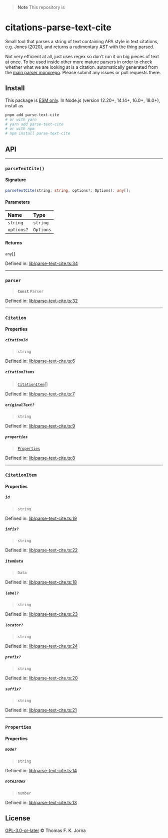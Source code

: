 > **Note**
> This repository is

# citations-parse-text-cite

Small tool that parses a string of text containing APA style in text citations, e.g. Jones (2020), and returns a rudimentary AST with the thing parsed.

Not very efficient at all, just uses regex so don't run it on big pieces of text at once. To be used inside other more mature parsers in order to check whether what we are looking at is a citation.
automatically generated from the [main parser monorepo](https://github.com/TrialAndErrorOrg/parsers). Please submit any issues or pull requests there.

## Install

This package is [ESM only](https://gist.github.com/sindresorhus/a39789f98801d908bbc7ff3ecc99d99c). In Node.js (version 12.20+, 14.14+, 16.0+, 18.0+), install as

```bash
pnpm add parse-text-cite
# or with yarn
# yarn add parse-text-cite
# or with npm
# npm install parse-text-cite
```

## API

***

### `parseTextCite()`

#### Signature

```ts
parseTextCite(string: string, options?: Options): any[];
```

#### Parameters

| Name | Type |
| :------ | :------ |
| `string` | `string` |
| `options?` | `Options` |

#### Returns

`any`[]

Defined in:  [lib/parse-text-cite.ts:34](https://github.com/TrialAndErrorOrg/parsers/blob/5af9c17/libs/citations/parse-text-cite/src/lib/parse-text-cite.ts#L34)

***

### `parser`

> **`Const`** `Parser`

Defined in:  [lib/parse-text-cite.ts:32](https://github.com/TrialAndErrorOrg/parsers/blob/5af9c17/libs/citations/parse-text-cite/src/lib/parse-text-cite.ts#L32)

***

### `Citation`

#### Properties

##### `citationId`

> `string`

Defined in:  [lib/parse-text-cite.ts:6](https://github.com/TrialAndErrorOrg/parsers/blob/5af9c17/libs/citations/parse-text-cite/src/lib/parse-text-cite.ts#L6)

##### `citationItems`

> [`CitationItem`](modules.md#citationitem)[]

Defined in:  [lib/parse-text-cite.ts:7](https://github.com/TrialAndErrorOrg/parsers/blob/5af9c17/libs/citations/parse-text-cite/src/lib/parse-text-cite.ts#L7)

##### `originalText?`

> `string`

Defined in:  [lib/parse-text-cite.ts:9](https://github.com/TrialAndErrorOrg/parsers/blob/5af9c17/libs/citations/parse-text-cite/src/lib/parse-text-cite.ts#L9)

##### `properties`

> [`Properties`](modules.md#properties)

Defined in:  [lib/parse-text-cite.ts:8](https://github.com/TrialAndErrorOrg/parsers/blob/5af9c17/libs/citations/parse-text-cite/src/lib/parse-text-cite.ts#L8)

***

### `CitationItem`

#### Properties

##### `id`

> `string`

Defined in:  [lib/parse-text-cite.ts:19](https://github.com/TrialAndErrorOrg/parsers/blob/5af9c17/libs/citations/parse-text-cite/src/lib/parse-text-cite.ts#L19)

##### `infix?`

> `string`

Defined in:  [lib/parse-text-cite.ts:22](https://github.com/TrialAndErrorOrg/parsers/blob/5af9c17/libs/citations/parse-text-cite/src/lib/parse-text-cite.ts#L22)

##### `itemData`

> `Data`

Defined in:  [lib/parse-text-cite.ts:18](https://github.com/TrialAndErrorOrg/parsers/blob/5af9c17/libs/citations/parse-text-cite/src/lib/parse-text-cite.ts#L18)

##### `label?`

> `string`

Defined in:  [lib/parse-text-cite.ts:23](https://github.com/TrialAndErrorOrg/parsers/blob/5af9c17/libs/citations/parse-text-cite/src/lib/parse-text-cite.ts#L23)

##### `locator?`

> `string`

Defined in:  [lib/parse-text-cite.ts:24](https://github.com/TrialAndErrorOrg/parsers/blob/5af9c17/libs/citations/parse-text-cite/src/lib/parse-text-cite.ts#L24)

##### `prefix?`

> `string`

Defined in:  [lib/parse-text-cite.ts:20](https://github.com/TrialAndErrorOrg/parsers/blob/5af9c17/libs/citations/parse-text-cite/src/lib/parse-text-cite.ts#L20)

##### `suffix?`

> `string`

Defined in:  [lib/parse-text-cite.ts:21](https://github.com/TrialAndErrorOrg/parsers/blob/5af9c17/libs/citations/parse-text-cite/src/lib/parse-text-cite.ts#L21)

***

### `Properties`

#### Properties

##### `mode?`

> `string`

Defined in:  [lib/parse-text-cite.ts:14](https://github.com/TrialAndErrorOrg/parsers/blob/5af9c17/libs/citations/parse-text-cite/src/lib/parse-text-cite.ts#L14)

##### `noteIndex`

> `number`

Defined in:  [lib/parse-text-cite.ts:13](https://github.com/TrialAndErrorOrg/parsers/blob/5af9c17/libs/citations/parse-text-cite/src/lib/parse-text-cite.ts#L13)

## License

[GPL-3.0-or-later](LICENSE) © Thomas F. K. Jorna
